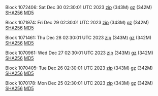 Block 1072406: Sat Dec 30 02:30:01 UTC 2023 [zip](https://files.01coin.io/mainnet/2023-12-30/bootstrap.dat.zip) (343M) [gz](https://files.01coin.io/mainnet/2023-12-30/bootstrap.dat.tar.gz) (342M) [SHA256](https://files.01coin.io/mainnet/2023-12-30/sha256.txt) [MD5](https://files.01coin.io/mainnet/2023-12-30/md5.txt)

Block 1071974: Fri Dec 29 02:30:01 UTC 2023 [zip](https://files.01coin.io/mainnet/2023-12-29/bootstrap.dat.zip) (343M) [gz](https://files.01coin.io/mainnet/2023-12-29/bootstrap.dat.tar.gz) (342M) [SHA256](https://files.01coin.io/mainnet/2023-12-29/sha256.txt) [MD5](https://files.01coin.io/mainnet/2023-12-29/md5.txt)

Block 1071461: Thu Dec 28 02:30:01 UTC 2023 [zip](https://files.01coin.io/mainnet/2023-12-28/bootstrap.dat.zip) (343M) [gz](https://files.01coin.io/mainnet/2023-12-28/bootstrap.dat.tar.gz) (342M) [SHA256](https://files.01coin.io/mainnet/2023-12-28/sha256.txt) [MD5](https://files.01coin.io/mainnet/2023-12-28/md5.txt)

Block 1070961: Wed Dec 27 02:30:01 UTC 2023 [zip](https://files.01coin.io/mainnet/2023-12-27/bootstrap.dat.zip) (343M) [gz](https://files.01coin.io/mainnet/2023-12-27/bootstrap.dat.tar.gz) (342M) [SHA256](https://files.01coin.io/mainnet/2023-12-27/sha256.txt) [MD5](https://files.01coin.io/mainnet/2023-12-27/md5.txt)

Block 1070405: Tue Dec 26 02:30:01 UTC 2023 [zip](https://files.01coin.io/mainnet/2023-12-26/bootstrap.dat.zip) (343M) [gz](https://files.01coin.io/mainnet/2023-12-26/bootstrap.dat.tar.gz) (342M) [SHA256](https://files.01coin.io/mainnet/2023-12-26/sha256.txt) [MD5](https://files.01coin.io/mainnet/2023-12-26/md5.txt)

Block 1070178: Mon Dec 25 02:30:01 UTC 2023 [zip](https://files.01coin.io/mainnet/2023-12-25/bootstrap.dat.zip) (343M) [gz](https://files.01coin.io/mainnet/2023-12-25/bootstrap.dat.tar.gz) (342M) [SHA256](https://files.01coin.io/mainnet/2023-12-25/sha256.txt) [MD5](https://files.01coin.io/mainnet/2023-12-25/md5.txt)
